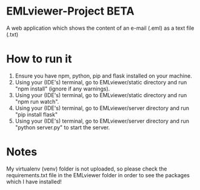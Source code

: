 # EMLviewer-Project BETA
A web application which shows the content of an e-mail (.eml) as a text file (.txt)

# How to run it
1. Ensure you have npm, python, pip and flask installed on your machine.
2. Using your (IDE's) terminal, go to EMLviewer/static directory and run "npm install" (ignore if any warnings).
3. Using your (IDE's) terminal, go to EMLviewer/static directory and run "npm run watch".
4. Using your (IDE's) terminal, go to EMLviewer/server directory and run "pip install flask"
5. Using your (IDE's) terminal, go to EMLviewer/server directory and run "python server.py" to start the server.

# Notes
My virtualenv (venv) folder is not uploaded, so please check the requirements.txt file in the EMLviewer folder in order to see the packages which I have installed!
